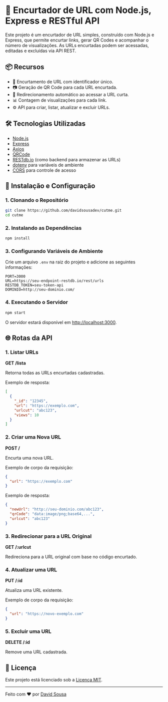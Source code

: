 # 🚀 Encurtador de URL com Node.js, Express e RESTful API

Este projeto é um encurtador de URL simples, construído com Node.js e Express, que permite encurtar links, gerar QR Codes e acompanhar o número de visualizações. As URLs encurtadas podem ser acessadas, editadas e excluídas via API REST.

## 📦 Recursos

- 🔗 Encurtamento de URL com identificador único.
- 📷 Geração de QR Code para cada URL encurtada.
- 🚀 Redirecionamento automático ao acessar a URL curta.
- 📊 Contagem de visualizações para cada link.
- ⚙️ API para criar, listar, atualizar e excluir URLs.

## 🛠️ Tecnologias Utilizadas

- [Node.js](https://nodejs.org/)
- [Express](https://expressjs.com/)
- [Axios](https://axios-http.com/)
- [QRCode](https://www.npmjs.com/package/qrcode)
- [RESTdb.io](https://restdb.io/) (como backend para armazenar as URLs)
- [dotenv](https://www.npmjs.com/package/dotenv) para variáveis de ambiente
- [CORS](https://www.npmjs.com/package/cors) para controle de acesso

## 🚀 Instalação e Configuração

### 1. Clonando o Repositório

```bash
git clone https://github.com/davidsousadev/cutme.git
cd cutme
```

### 2. Instalando as Dependências

```bash
npm install
```

### 3. Configurando Variáveis de Ambiente

Crie um arquivo `.env` na raiz do projeto e adicione as seguintes informações:

```env
PORT=3000
URL=https://seu-endpoint-restdb.io/rest/urls
RESTDB_TOKEN=seu-token-api
DOMINIO=http://seu-dominio.com/
```

### 4. Executando o Servidor

```bash
npm start
```

O servidor estará disponível em [http://localhost:3000](http://localhost:3000).

## 🌐 Rotas da API

### 1. **Listar URLs**

**GET /lista**

Retorna todas as URLs encurtadas cadastradas.

Exemplo de resposta:

```json
[
  {
    "_id": "12345",
    "url": "https://exemplo.com",
    "urlcut": "abc123",
    "views": 10
  }
]
```

### 2. **Criar uma Nova URL**

**POST /**

Encurta uma nova URL.

Exemplo de corpo da requisição:

```json
{
  "url": "https://exemplo.com"
}
```

Exemplo de resposta:

```json
{
  "newUrl": "http://seu-dominio.com/abc123",
  "qrCode": "data:image/png;base64,...",
  "urlcut": "abc123"
}
```

### 3. **Redirecionar para a URL Original**

**GET /:urlcut**

Redireciona para a URL original com base no código encurtado.

### 4. **Atualizar uma URL**

**PUT /:id**

Atualiza uma URL existente.

Exemplo de corpo da requisição:

```json
{
  "url": "https://novo-exemplo.com"
}
```

### 5. **Excluir uma URL**

**DELETE /:id**

Remove uma URL cadastrada.

## 📝 Licença

Este projeto está licenciado sob a [Licença MIT](LICENSE).

---

Feito com ❤️ por [David Sousa](https://github.com/davidsousadev)

